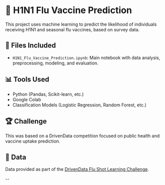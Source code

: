 # 🧠 H1N1 Flu Vaccine Prediction

This project uses machine learning to predict the likelihood of individuals receiving H1N1 and seasonal flu vaccines, based on survey data.

## 📂 Files Included
- `H1N1_Flu_Vaccine_Prediction.ipynb`: Main notebook with data analysis, preprocessing, modeling, and evaluation.

## 📊 Tools Used
- Python (Pandas, Scikit-learn, etc.)
- Google Colab
- Classification Models (Logistic Regression, Random Forest, etc.)

## 🏆 Challenge
This was based on a DrivenData competition focused on public health and vaccine uptake prediction.

## 🔗 Data
Data provided as part of the [DrivenData Flu Shot Learning Challenge](https://www.drivendata.org/competitions/66/flu-shot-learning/).

--
